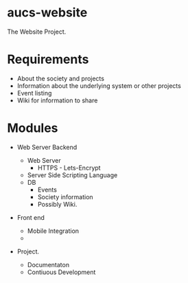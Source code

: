 # aucs-website
The Website Project.

# Requirements

* About the society and projects
* Information about the underlying system or other projects
* Event listing
* Wiki for information to share

# Modules

* Web Server Backend
    * Web Server 
        * HTTPS - Lets-Encrypt
    * Server Side Scripting Language
    * DB 
        * Events
        * Society information
        * Possibly Wiki.

* Front end
    * Mobile Integration
    *

* Project.
    * Documentaton
    * Contiuous Development
